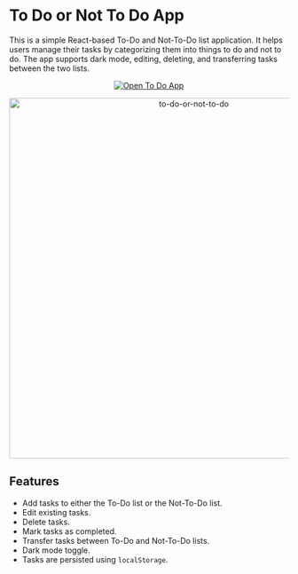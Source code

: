 # To Do or Not To Do App

This is a simple React-based To-Do and Not-To-Do list application. It helps users manage their tasks by categorizing them into things to do and not to do. The app supports dark mode, editing, deleting, and transferring tasks between the two lists.

<!-- Buttons -->
<p align="center">
  <a href="https://crud-project-alpha.vercel.app/" target="_blank">
    <img src="https://img.shields.io/badge/Live%20Demo-blue?style=for-the-badge&logo=appveyor" alt="Open To Do App">
  </a>
</p>
<p align="center">
  <a>  
    <img width="650" alt="to-do-or-not-to-do" src="https://github.com/user-attachments/assets/7b48b3d0-59d4-49f4-8502-5a2585fb4ce7">
  </a>
</p>

## Features

- Add tasks to either the To-Do list or the Not-To-Do list.
- Edit existing tasks.
- Delete tasks.
- Mark tasks as completed.
- Transfer tasks between To-Do and Not-To-Do lists.
- Dark mode toggle.
- Tasks are persisted using `localStorage`.
